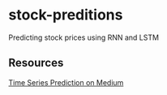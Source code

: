 # stock-preditions
Predicting stock prices using RNN and LSTM

## Resources
[Time Series Prediction on Medium](https://blog.statsbot.co/time-series-prediction-using-recurrent-neural-networks-lstms-807fa6ca7f)
